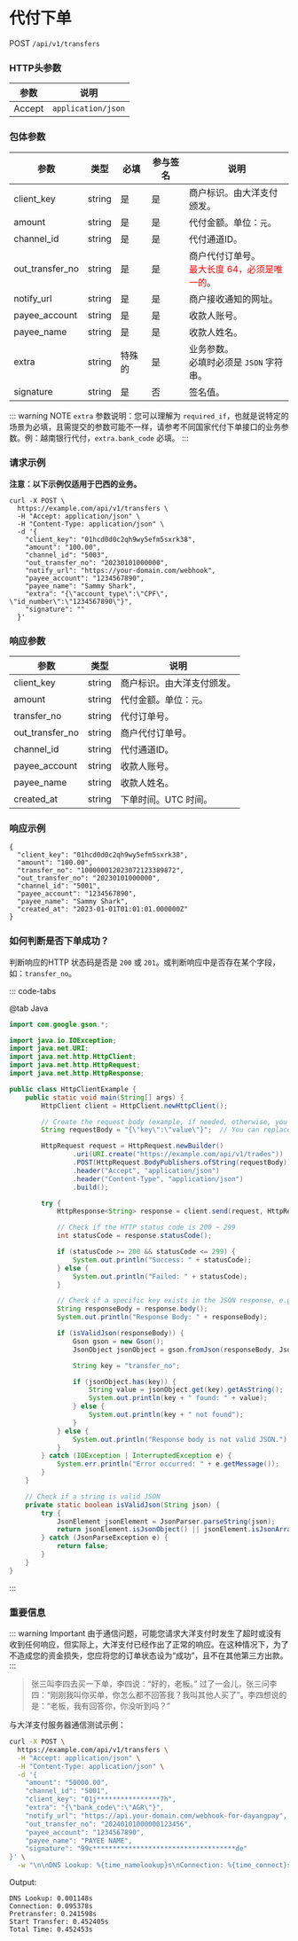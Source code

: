 # 代付下单

POST `/api/v1/transfers`

### HTTP头参数 <Badge type="tip" text="Header" vertical="top" />

| 参数   | 说明               |
| ------ | ------------------ |
| Accept | `application/json` |

### 包体参数 <Badge type="tip" text="Body" vertical="top" />

| 参数            | 类型   | 必填   | 参与签名 | 说明                                                                            |
| --------------- | ------ | ------ | -------- | ------------------------------------------------------------------------------- |
| client_key      | string | 是     | 是       | 商户标识。由大洋支付颁发。                                                      |
| amount          | string | 是     | 是       | 代付金额。单位：`元`。                                                          |
| channel_id      | string | 是     | 是       | 代付通道ID。                                                                    |
| out_transfer_no | string | 是     | 是       | 商户代付订单号。<br><span style="color: red">最大长度 64，必须是唯一的</span>。 |
| notify_url      | string | 是     | 是       | 商户接收通知的网址。                                                            |
| payee_account   | string | 是     | 是       | 收款人账号。                                                                    |
| payee_name      | string | 是     | 是       | 收款人姓名。                                                                    |
| extra           | string | 特殊的 | 是       | 业务参数。<br>必填时必须是 `JSON` 字符串。                                      |
| signature       | string | 是     | 否       | 签名值。                                                                        |

::: warning NOTE
`extra` 参数说明：您可以理解为 `required_if`，也就是说特定的场景为必填，且需提交的参数可能不一样，请参考不同国家代付下单接口的业务参数。例：越南银行代付，`extra.bank_code` 必填。
:::

### 请求示例

**注意：以下示例仅适用于巴西的业务。**

```shell{8,13}
curl -X POST \
  https://example.com/api/v1/transfers \
  -H "Accept: application/json" \
  -H "Content-Type: application/json" \
  -d '{
    "client_key": "01hcd0d0c2qh9wy5efm5sxrk38",
    "amount": "100.00",
    "channel_id": "5003",
    "out_transfer_no": "20230101000000",
    "notify_url": "https://your-domain.com/webhook",
    "payee_account": "1234567890",
    "payee_name": "Sammy Shark",
    "extra": "{\"account_type\":\"CPF\", \"id_number\":\"1234567890\"}",
    "signature": ""
  }'
```

### 响应参数

| 参数            | 类型   | 说明                       |
| --------------- | ------ | -------------------------- |
| client_key      | string | 商户标识。由大洋支付颁发。 |
| amount          | string | 代付金额。单位：`元`。     |
| transfer_no     | string | 代付订单号。               |
| out_transfer_no | string | 商户代付订单号。           |
| channel_id      | string | 代付通道ID。               |
| payee_account   | string | 收款人账号。               |
| payee_name      | string | 收款人姓名。               |
| created_at      | string | 下单时间。UTC 时间。       |

### 响应示例

```json{4}
{
  "client_key": "01hcd0d0c2qh9wy5efm5sxrk38",
  "amount": "100.00",
  "transfer_no": "100000012023072123389872",
  "out_transfer_no": "20230101000000",
  "channel_id": "5001",
  "payee_account": "1234567890",
  "payee_name": "Sammy Shark",
  "created_at": "2023-01-01T01:01:01.000000Z"
}
```

### 如何判断是否下单成功？

判断响应的HTTP 状态码是否是 `200` 或 `201`。或判断响应中是否存在某个字段，如：`transfer_no`。

::: code-tabs

@tab Java

```java
import com.google.gson.*;

import java.io.IOException;
import java.net.URI;
import java.net.http.HttpClient;
import java.net.http.HttpRequest;
import java.net.http.HttpResponse;

public class HttpClientExample {
    public static void main(String[] args) {
        HttpClient client = HttpClient.newHttpClient();

        // Create the request body (example, if needed, otherwise, you can remove this)
        String requestBody = "{\"key\":\"value\"}";  // You can replace with actual data for POST request

        HttpRequest request = HttpRequest.newBuilder()
                .uri(URI.create("https://example.com/api/v1/trades"))
                .POST(HttpRequest.BodyPublishers.ofString(requestBody))
                .header("Accept", "application/json")
                .header("Content-Type", "application/json")
                .build();

        try {
            HttpResponse<String> response = client.send(request, HttpResponse.BodyHandlers.ofString());

            // Check if the HTTP status code is 200 ~ 299
            int statusCode = response.statusCode();

            if (statusCode >= 200 && statusCode <= 299) {
                System.out.println("Success: " + statusCode);
            } else {
                System.out.println("Failed: " + statusCode);
            }

            // Check if a specific key exists in the JSON response, e.g., 'transfer_no'
            String responseBody = response.body();
            System.out.println("Response Body: " + responseBody);

            if (isValidJson(responseBody)) {
                Gson gson = new Gson();
                JsonObject jsonObject = gson.fromJson(responseBody, JsonObject.class);

                String key = "transfer_no";

                if (jsonObject.has(key)) {
                    String value = jsonObject.get(key).getAsString();
                    System.out.println(key + " found: " + value);
                } else {
                    System.out.println(key + " not found");
                }
            } else {
                System.out.println("Response body is not valid JSON.");
            }
        } catch (IOException | InterruptedException e) {
            System.err.println("Error occurred: " + e.getMessage());
        }
    }

    // Check if a string is valid JSON
    private static boolean isValidJson(String json) {
        try {
            JsonElement jsonElement = JsonParser.parseString(json);
            return jsonElement.isJsonObject() || jsonElement.isJsonArray();
        } catch (JsonParseException e) {
            return false;
        }
    }
}
```
:::

### 重要信息

::: warning Important
由于通信问题，可能您请求大洋支付时发生了超时或没有收到任何响应，但实际上，大洋支付已经作出了正常的响应。在这种情况下，为了不造成您的资金损失，您应将您的订单状态设为“成功”，且不在其他第三方出款。
:::

> 张三叫李四去买一下单，李四说：“好的，老板。” 过了一会儿，张三问李四：“刚刚我叫你买单，你怎么都不回答我？我叫其他人买了”。李四想说的是：“老板，我有回答你，你没听到吗？”

与大洋支付服务器通信测试示例：

```bash
curl -X POST \
  https://example.com/api/v1/transfers \
  -H "Accept: application/json" \
  -H "Content-Type: application/json" \
  -d '{
    "amount": "50000.00",
    "channel_id": "5001",
    "client_key": "01j****************7h",
    "extra": "{\"bank_code\":\"AGR\"}",
    "notify_url": "https://api.your-domain.com/webhook-for-dayangpay",
    "out_transfer_no": "20240101000000123456",
    "payee_account": "1234567890",
    "payee_name": "PAYEE NAME",
    "signature": "99c************************************de"
}' \
  -w "\n\nDNS Lookup: %{time_namelookup}s\nConnection: %{time_connect}s\nPretransfer: %{time_pretransfer}s\nStart Transfer: %{time_starttransfer}s\nTotal Time: %{time_total}s\n"
```

Output:

```text
DNS Lookup: 0.001148s
Connection: 0.095378s
Pretransfer: 0.241598s
Start Transfer: 0.452405s
Total Time: 0.452453s
```
